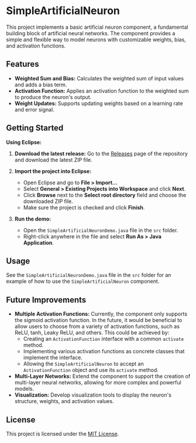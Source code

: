 # SimpleArtificialNeuron

This project implements a basic artificial neuron component, a fundamental building block of artificial neural networks. The component provides a simple and flexible way to model neurons with customizable weights, bias, and activation functions.

## Features

*   **Weighted Sum and Bias:** Calculates the weighted sum of input values and adds a bias term.
*   **Activation Function:** Applies an activation function to the weighted sum to produce the neuron's output. 
*   **Weight Updates:** Supports updating weights based on a learning rate and error signal.

## Getting Started

**Using Eclipse:**

1.  **Download the latest release:** Go to the [Releases](https://github.com/your-username/SimpleArtificialNeuron/releases) page of the repository and download the latest ZIP file. 

2.  **Import the project into Eclipse:**
    *   Open Eclipse and go to **File > Import...**
    *   Select **General > Existing Projects into Workspace** and click **Next**.
    *   Click **Browse** next to the **Select root directory** field and choose the downloaded ZIP file.
    *   Make sure the project is checked and click **Finish**.

3.  **Run the demo:**
    *   Open the `SimpleArtificialNeuronDemo.java` file in the `src` folder.
    *   Right-click anywhere in the file and select **Run As > Java Application**. 

## Usage

See the `SimpleArtificialNeuronDemo.java` file in the `src` folder for an example of how to use the `SimpleArtificialNeuron` component.

## Future Improvements

*   **Multiple Activation Functions:** Currently, the component only supports the sigmoid activation function.  In the future, it would be beneficial to allow users to choose from a variety of activation functions, such as ReLU, tanh, Leaky ReLU, and others. This could be achieved by:
    *   Creating an `ActivationFunction` interface with a common `activate` method.
    *   Implementing various activation functions as concrete classes that implement the interface.
    *   Allowing the `SimpleArtificialNeuron` to accept an `ActivationFunction` object and use its `activate` method.
*   **Multi-Layer Networks:** Extend the component to support the creation of multi-layer neural networks, allowing for more complex and powerful models.
*   **Visualization:** Develop visualization tools to display the neuron's structure, weights, and activation values.


## License

This project is licensed under the [MIT License](LICENSE).
